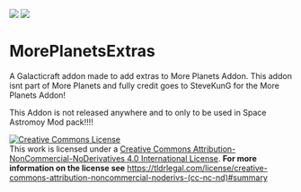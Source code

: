 [![](http://cf.way2muchnoise.eu/full_more-planet-extras_downloads.svg)](https://minecraft.curseforge.com/projects/more-planet-extras) [![](http://cf.way2muchnoise.eu/versions/Minecraft_more-planet-extras_all.svg)](https://minecraft.curseforge.com/projects/more-planet-extras)

# MorePlanetsExtras
A Galacticraft addon made to add extras to More Planets Addon. This addon isnt part of More Planets and fully credit goes to SteveKunG for the More Planets Addon! 

This Addon is not released anywhere and to only to be used in Space Astromoy Mod pack!!!!

<a rel="license" href="http://creativecommons.org/licenses/by-nc-nd/4.0/"><img alt="Creative Commons License" style="border-width:0" src="https://i.creativecommons.org/l/by-nc-nd/4.0/88x31.png" /></a><br />This work is licensed under a <a rel="license" href="http://creativecommons.org/licenses/by-nc-nd/4.0/">Creative Commons Attribution-NonCommercial-NoDerivatives 4.0 International License</a>. **For more information on the license see** https://tldrlegal.com/license/creative-commons-attribution-noncommercial-noderivs-(cc-nc-nd)#summary

